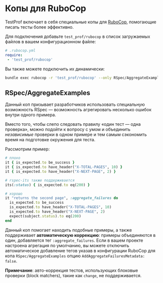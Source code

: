# Копы для RuboCop

TestProf включает в себя специальные копы для [RuboCop](https://github.com/bbatsov/rubocop), помогающие писать тесты более эффективно.

Для подключения добавьте `test_prof/rubocop` в список загружаемых файлов в вашем конфигурационном файле:

```yml
# .rubocop.yml
require:
 - 'test_prof/rubocop'
```

Вы также можете подключить их динамически:

```sh
bundle exec rubocop -r 'test_prof/rubocop' --only RSpec/AggregateExamples
```

## RSpec/AggregateExamples

Данный коп призывает разработчиков использовать специальную возможность RSpec — возможность агрегировать несколько ошибок внутри одного примера.

Вместо того, чтобы слепо следовать правилу «один тест — одна проверка», можно подойти к вопросу с умом и объединить _независимые_ проверки в одном примере и тем самым сэкономить время на подготовке окружения для теста.

Рассмотрим пример:

```ruby
# плохо
it { is_expected.to be_success }
it { is_expected.to have_header("X-TOTAL-PAGES", 10) }
it { is_expected.to have_header("X-NEXT-PAGE", 2) }

# rspec-its также поддерживается
its(:status) { is_expected.to eq(200) }

# хорошо
it "returns the second page", :aggregate_failures do
  is_expected.to be_success
  is_expected.to have_header("X-TOTAL-PAGES", 10)
  is_expected.to have_header("X-NEXT-PAGE", 2)
  expect(subject.status).to eq(200)
end
```

Данный коп помогает находить подобные примеры, а также поддерживает **автоматическую коррекцию**: примеры объединяются в один, добавляется тег `:aggregate_failures`. Если в вашем проекте настроена агрегация по умолчанию, вы можете отключить автоматическое добавление тегов указав в конфигурации RuboCop для копа `RSpec/AggregateExamples` опцию `AddAggregateFailuresMetadata: false`.

**Примечание**: авто-коррекция тестов, использующих блоковые проверки (block matchers), такие как `change`, не поддерживается.
